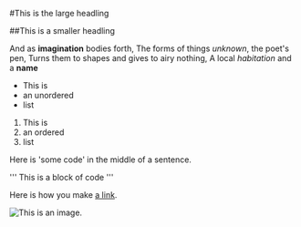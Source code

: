 #This is the large headling

##This is a smaller headling

And as **imagination** bodies forth,
The forms of things *unknown*, the poet's pen,
Turns them to shapes and gives to airy nothing,
A local *habitation* and a **name**

- This is
- an unordered
- list

1. This is
2. an ordered
3. list

Here is 'some code' in the middle of a sentence.

'''
This is 
a block 
of code
'''

Here is how you make [a link](https://www.wikipedia.org/).

![This is an image.](https://giyhub.com/yihui/xaringan/releases/download/v0.0.2/karl-moustache.jpg)
